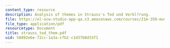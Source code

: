 ```yaml
---
content_type: resource
description: Analysis of themes in Strauss's Tod und Verkl?rung.
file: https://ol-ocw-studio-app-qa.s3.amazonaws.com/courses/21m-350-musical-analysis-spring-2008/58892e6e72cc1a3acfb2c1d37b0d33f1_strauss_tod_them.pdf
file_type: application/pdf
resourcetype: Document
title: strauss_tod_them.pdf
uid: 58892e6e-72cc-1a3a-cfb2-c1d37b0d33f1
---
```

